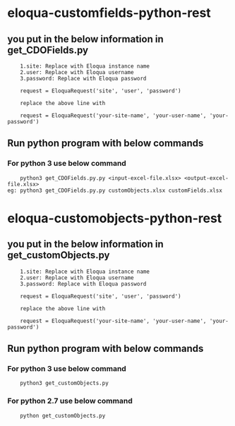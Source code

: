# eloqua-customfields-python-rest


## you put in the below information in get_CDOFields.py
        1.site: Replace with Eloqua instance name
        2.user: Replace with Eloqua username
        3.password: Replace with Eloqua password
        
        request = EloquaRequest('site', 'user', 'password')
        
        replace the above line with 
        
        request = EloquaRequest('your-site-name', 'your-user-name', 'your-password')
        
        
## Run python program with below commands
        
   ### For python 3 use below command
        
        python3 get_CDOFields.py.py <input-excel-file.xlsx> <output-excel-file.xlsx>
    eg: python3 get_CDOFields.py.py customObjects.xlsx customFields.xlsx
        

# eloqua-customobjects-python-rest


## you put in the below information in get_customObjects.py
        1.site: Replace with Eloqua instance name
        2.user: Replace with Eloqua username
        3.password: Replace with Eloqua password
        
        request = EloquaRequest('site', 'user', 'password')
        
        replace the above line with 
        
        request = EloquaRequest('your-site-name', 'your-user-name', 'your-password')
        
        
## Run python program with below commands
        
   ### For python 3 use below command
        
        python3 get_customObjects.py
        
   ### For python 2.7 use below command
        
        python get_customObjects.py
